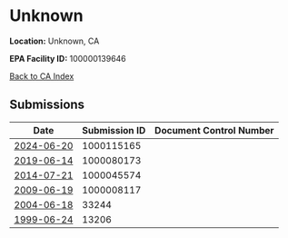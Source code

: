 # Unknown

**Location:** Unknown, CA

**EPA Facility ID:** 100000139646

[Back to CA Index](../../index.md)

## Submissions

| Date | Submission ID | Document Control Number |
|------|--------------|-------------------------|
| [2024-06-20](submissions/1000115165.md) | 1000115165 |  |
| [2019-06-14](submissions/1000080173.md) | 1000080173 |  |
| [2014-07-21](submissions/1000045574.md) | 1000045574 |  |
| [2009-06-19](submissions/1000008117.md) | 1000008117 |  |
| [2004-06-18](submissions/33244.md) | 33244 |  |
| [1999-06-24](submissions/13206.md) | 13206 |  |

